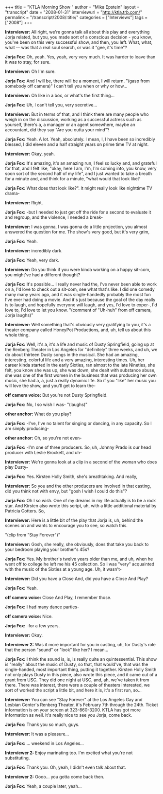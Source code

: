 +++
title = "KTLA Morning Show "
author = "Mika Epstein"
layout = "transcript"
date = "2008-01-31"
interviewurl = "http://ktla.trb.com/"
permalink = "/transcript/2008/:title/"
categories = ["Interviews"]
tags = ["2008"]
+++

**Interviewer:** All right, we're gonna talk all about this play and everything Jorja related, but you, you made sort of a conscious decision - you know, you've been on this very successful show, and then, you left. What, what, what -- was that a real soul search, or was it "gee, it's time"?

**Jorja Fox:** Oh, yeah. Yes, yeah, very very much. It was harder to leave than it was to stay, for sure.

**Interviewer:** Oh I'm sure.

**Jorja Fox:** And I will be, there will be a moment, I will return. "(gasp from somebody off camera)" I can't tell you when or why or how...

**Interviewer:** Oh like in a box, or what's the first thing...

**Jorja Fox:** Uh, I can't tell you, very secretive...

**Interviewer:** But in terms of that, and I think there are many people who weigh in on the discussion, working as a successful actress such as yourself, there's a, a manager or an agent somewhere, maybe an accountant, did they say "Are you outta your mind"?

**Jorja Fox:** Yeah. A lot. Yeah, absolutely. I mean, I, I have been so incredibly blessed, I did eleven and a half straight years on prime time TV at night.

**Interviewer:** Okay, yeah.

**Jorja Fox:** It's amazing, it's an amazing run, I feel so lucky and, and grateful for that, and I felt like, "okay, here I am, I'm, I'm coming into, you know, very soon sort of the second half of my life", and I just wanted to take a breath for a minute and, and think for a minute, "what would that look like?

**Jorja Fox:** What does that look like?". It might really look like nighttime TV drama-

**Interviewer:** Right.

**Jorja Fox:** -but I needed to just get off the ride for a second to evaluate it and regroup, and the violence, I needed a break-

**Interviewer:** I was gonna, I was gonna do a little projection, you almost answered the question for me. The show's very good, but it's very grim,

**Jorja Fox:** Yeah.

**Interviewer:** incredibly dark.

**Jorja Fox:** Yeah, very dark.

**Interviewer:** Do you think if you were kinda working on a happy sit-com, you might've had a different thought?

**Jorja Fox:** It's possible... I really never had the, I've never been able to work on a, I'd love to check out a sit-com, see what that's like. I did one comedy many many years ago, and it was single-handedly probably the most fun I've ever had doing a movie. And it's just because the goal of the day really is to laugh, and hopefully everyone will laugh, and yes, I'd love to exper-, I'd love to, I'd love to let you know. "(comment of "Uh-huh" from off camera, Jorja laughs)"

**Interviewer:** Well something that's obviously very gratifying to you, it's a theater company called HoneyPot Productions, and, uh, tell us about this whole thing.

**Jorja Fox:** Well, it's a, it's a life and music of Dusty Springfield, going up at the Renberg Theater in Los Angeles for "definitely" three weeks, and uh, we do about thirteen Dusty songs in the musical. She had an amazing, interesting, colorful life and a very amazing, interesting times. Uh, her career kinda started in the early Sixties, ran almost to the late Nineties, she felt, you know she was up, she was down, she dealt with substance abuse, she was one of the first women in the business that was producing her own music, she had a, a, just a really dynamic life. So if you "like" her music you will love the show, and you'll get to learn the-

**off camera voice:** But you're not Dusty Springfield.

**Jorja Fox:** No, I so wish I was- "(laughs)"

**other anchor:** What do you play?

**Jorja Fox:** -I've, I've no talent for singing or dancing, in any capacity. So I am simply producing-

**other anchor:** Oh, so you're not even-

**Jorja Fox:** -I'm one of three producers. So, uh, Johnny Prado is our head producer with Leslie Brockett, and uh-

**Interviewer:** We're gonna look at a clip in a second of the woman who does play Dusty-

**Jorja Fox:** Yes. Kirsten Holly Smith, she's breathtaking. And really,

**Interviewer:** So you and the other producers are involved in that casting, did you think not with envy, but "gosh I wish I could do this"?

**Jorja Fox:** Oh I so wish. One of my dreams in my life actually is to be a rock star. And Kirsten also wrote this script, uh, with a little additional material by Patricia Cotters. So,

**Interviewer:** Here is a little bit of the play that Jorja is, uh, behind the scenes on and wants to encourage you to see, so watch this.

"(clip from "Stay Forever")"

**Interviewer:** Gosh, she really, she obviously, does that take you back to your bedroom playing your brother's 45s?

**Jorja Fox:** Yes. My brother's twelve years older than me, and uh, when he went off to college he left me his 45 collection. So I was "very" acquainted with the music of the Sixties at a young age. Uh, it wasn't-

**Interviewer:** Did you have a Close And, did you have a Close And Play?

**Jorja Fox:** Yeah.

**off camera voice:** Close And Play, I remember those.

**Jorja Fox:** I had many dance parties-

**off camera voice:** Nice.

**Jorja Fox:** -for a few years.

**Interviewer:** Okay.

**Interviewer 2:** Was it more important for you in casting, uh, for Dusty's role that the person "sound" or "look" like her? I mean...

**Jorja Fox:** I think the sound is, is, is really quite an quintessential. This show is "really" about the music of Dusty, so that, that would've, that was the single-handed, most important thing, putting it together. Kirsten Holly Smith not only plays Dusty in this piece, also wrote this piece, and it came out of a grant from USC. They did one night at USC, and, ah, we've taken it from there. There was interest, there were a couple of theaters interested, we sort of worked the script a little bit, and here it is, it's a first run, so...

**Interviewer:** You can see "Stay Forever" at the Los Angeles Gay and Lesbian Center's Renberg Theater, it's February 7th through the 24th. Ticket information is on your screen at 323-860-3200. KTLA has got more information as well. It's really nice to see you Jorja, come back.

**Jorja Fox:** Thank you so much, guys.

**Interviewer:** It was a pleasure...

**Jorja Fox:** ... weekend in Los Angeles...

**Interviewer 2:** Enjoy marinating too. I'm excited what you're not substituting.

**Jorja Fox:** Thank you. Oh, yeah, I didn't even talk about that.

**Interviewer 2:** Oooo... you gotta come back then.

**Jorja Fox:** Yeah, a couple later, yeah...  